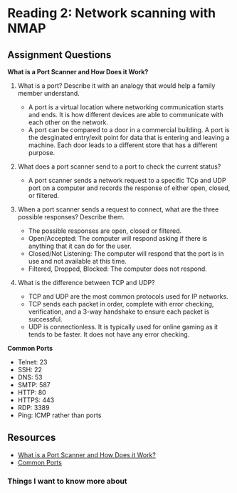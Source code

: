 # Reading 2: Network scanning with NMAP

## Assignment Questions
**What is a Port Scanner and How Does it Work?**
1. What is a port? Describe it with an analogy that would help a family member understand.
    - A port is a virtual location where networking communication starts and ends. It is how different devices are able to communicate with each other on the network.
    - A port can be compared to a door in a commercial building. A port is the desginated entry/exit point for data that is entering and leaving a machine. Each door leads to a different store that has a different purpose. 
    
2. What does a port scanner send to a port to check the current status?
    - A port scanner sends a network request to a specific TCp and UDP port on a computer and records the response of either open, closed, or filtered. 
    
3. When a port scanner sends a request to connect, what are the three possible responses? Describe them.
    - The possible responses are open, closed or filtered.
    - Open/Accepted: The computer will respond asking if there is anything that it can do for the user.
    - Closed/Not Listening: The computer will respond that the port is in use and not available at this time.
    - Filtered, Dropped, Blocked: The computer does not respond. 
    
4. What is the difference between TCP and UDP?
    - TCP and UDP are the most common protocols used for IP networks.
    - TCP sends each packet in order, complete with error checking, verification, and a 3-way handshake to ensure each packet is successful.
    - UDP is connectionless. It is typically used for online gaming as it tends to be faster. It does not have any error checking.

**Common Ports** 
- Telnet: 23
- SSH: 22
- DNS: 53
- SMTP: 587
- HTTP: 80
- HTTPS: 443
- RDP: 3389
- Ping: ICMP rather than ports

## Resources
- [What is a Port Scanner and How Does it Work?](https://www.varonis.com/blog/port-scanning-techniques)
- [Common Ports](https://www.professormesser.com/network-plus/n10-008/n10-008-video/common-ports-n10-008/)


### Things I want to know more about 

